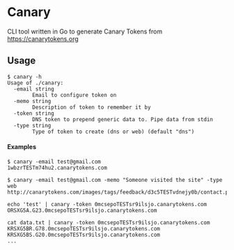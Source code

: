 # Canary
CLI tool written in Go to generate Canary Tokens from https://canarytokens.org

## Usage
```
$ canary -h 
Usage of ./canary:
  -email string
    	Email to configure token on
  -memo string
    	Description of token to remember it by
  -token string
    	DNS token to prepend generic data to. Pipe data from stdin
  -type string
    	Type of token to create (dns or web) (default "dns")
```

#### Examples
```
$ canary -email test@gmail.com
1wbzrTESTm74hu2.canarytokens.com
```
```
$ canary -email test@gmail.com -memo "Someone visited the site" -type web
http://canarytokens.com/images/tags/feedback/d3c5TESTvdnejy0b/contact.php
```
```
echo 'test' | canary -token 0mcsepoTESTsr9ilsjo.canarytokens.com
ORSXG5A.G23.0mcsepoTESTsr9ilsjo.canarytokens.com
```
```
cat data.txt | canary -token 0mcsepoTESTsr9ilsjo.canarytokens.com
KRSXG5BR.G78.0mcsepoTESTsr9ilsjo.canarytokens.com
KRSXG5BS.G20.0mcsepoTESTsr9ilsjo.canarytokens.com
...
```
